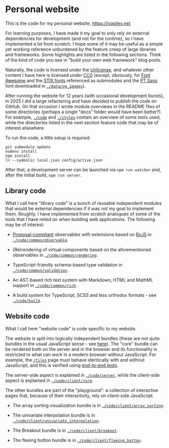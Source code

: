 # Personal website

This is the code for my personal website, https://ivasilev.net

For learning purposes, I have made it my goal to only rely on external dependencies for development (and not for the runtime), so I have implemented a lot from scratch. I hope some of it may be useful as a simple yet working reference unburdened by the feature creep of large libraries and frameworks. Some highlights are listed in the following sections. Think of the kind of code you see in "build your own web framework" blog posts.

Naturally, the code is licensed under the [Unlicense](https://unlicense.org/), and whatever other content I have here is licensed under [CC0](https://creativecommons.org/public-domain/cc0/) (except, obviously, for [Font Awesome](https://fontawesome.com/) and the [STIX fonts](https://www.stixfonts.org/) referenced as submodules and the [PT Sans](https://www.paratype.com/fonts/pt/pt-sans) font downloaded in [`./data/og_images`](./data/og_images)).

After running the website for 12 years (with occasional development bursts), in 2025 I did a large refactoring and have decided to publish the code on GitHub. On that occasion I wrote module overviews in the README files of some directories (perhaps a single "docs" folder would have been better?). For example, [`./code`](./code) and [`./styles`](./client/styles) contain an overview of some tools used, while the directories listed in the next section feature code that may be of interest elsewhere.

To run the code, a little setup is required:
```
git submodule update
nodenv install
npm install
ln --symbolic local.json config/active.json
```

After that, a development server can be launched via `npm run watcher` and, after the initial build, `npm run server`.

## Library code

What I call here "library code" is a bunch of reusable independent modules that would be external dependencies if it was not my goal to implement them. Roughly, I have implemented from scratch analogues of some of the tools that I have relied on when building web applications. The following may be of interest:

* [Proposal-compliant](https://github.com/tc39/proposal-observable) observables with extensions based on [RxJS](https://rxjs.dev/) in [`./code/common/observable`](./code/common/observable).

* (Re)rendering of virtual components based on the aforementioned observables in [`./code/common/rendering`](./code/common/rendering).

* TypeScript-friendly schema-based type validation in [`./code/common/validation`](./code/common/validation).

* An AST-based rich text system with Markdown, HTML and MathML support in [`./code/common/rich`](./code/common/rich).

* A build system for TypeScript, SCSS and less orthodox formats - see [`./code/build`](./code/build).

## Website code

What I call here "website code" is code specific to my website.

The website is split into logically independent bundles (these are not quite bundles in the usual JavaScript sense - see [here](./code/build#typescript)). The "core" bundle can be rendered both on the server and in the browser and its functionality is restricted to what can work in a modern browser without JavaScript. For example, the [`/files`](https://ivasilev.net/files) page must behave identically with and without JavaScript, and this is verified using [end-to-end tests](./code/testing/e2e/test_files.ts).

The server-side aspect is explained in [`./code/server`](./code/server), while the client-side aspect is explained in [`./code/client/core`](./code/client/core).

The other bundles are part of the "playground": a collection of interactive pages that, because of their interactivity, rely on client-side JavaScript.

* The array sorting visualization bundle is in [`./code/client/array_sorting`](./code/client/array_sorting).

* The univariate interpolation bundle is in [`./code/client/univariate_interpolation`](./code/client/univariate_interpolation).

* The Breakout bundle is in [`./code/client/breakout`](./code/client/breakout).

* The fleeing button bundle is in [`./code/client/fleeing_button`](./code/client/fleeing_button).
